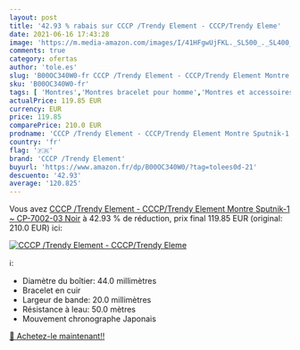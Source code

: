 ```yaml
---
layout: post
title: '42.93 % rabais sur CCCP /Trendy Element - CCCP/Trendy Eleme'
date: 2021-06-16 17:43:28
image: 'https://m.media-amazon.com/images/I/41HFgwUjFKL._SL500_._SL400_.jpg'
comments: true
category: ofertas
author: 'tole.es'
slug: 'B00OC340W0-fr CCCP /Trendy Element - CCCP/Trendy Element Montre...'
sku: 'B00OC340W0-fr'
tags: [ 'Montres','Montres bracelet pour homme','Montres et accessoires','Montres homme','cccp /trendy element', ]
actualPrice: 119.85 EUR
currency: EUR
price: 119.85
comparePrice: 210.0 EUR
prodname: 'CCCP /Trendy Element - CCCP/Trendy Element Montre Sputnik-1 ~ CP-7002-03 Noir'
country: 'fr'
flag: '🇫🇷'
brand: 'CCCP /Trendy Element'
buyurl: 'https://www.amazon.fr/dp/B00OC340W0/?tag=tolees0d-21'
descuento: '42.93'
average: '120.825'
---
```


Vous avez [CCCP /Trendy Element - CCCP/Trendy Element Montre Sputnik-1 ~ CP-7002-03 Noir](https://www.amazon.fr/dp/B00OC340W0/?tag=tolees0d-21)  à  42.93 % de réduction, prix final  119.85 EUR (original: 210.0 EUR) ici:

[![CCCP /Trendy Element - CCCP/Trendy Eleme](https://m.media-amazon.com/images/I/41HFgwUjFKL._SL500_._SL400_.jpg)](https://www.amazon.fr/dp/B00OC340W0/?tag=tolees0d-21)

ℹ️:

- Diamètre du boîtier: 44.0 millimètres
- Bracelet en cuir
- Largeur de bande: 20.0 millimètres
- Résistance à leau: 50.0 mètres
- Mouvement chronographe Japonais

[🛒 Achetez-le maintenant!!](https://www.amazon.fr/dp/B00OC340W0/?tag=tolees0d-21)
